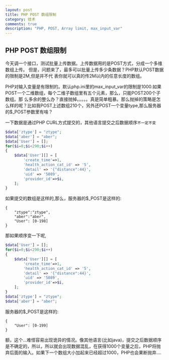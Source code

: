 ```yaml
---
layout: post
title: PHP POST 数组限制
category: 技术
comments: true
description: "PHP, POST, Array limit, max_input_var"
---
```



## PHP POST 数组限制
今天调一个接口，测试批量上传数据。上传数据用的是POST方式，分成一个多维数组上传。
但是，问题来了，最多可以批量上传多少条数据？PHP默认POST数据的限制是2M,但是并不代
表你就可以真的传2M以内的任意长度的数组。

PHP对输入变量是有限制的。默认php.ini里的max\_input\_var的限制是1000.如果POST一个二维数组，每个二维子数组里有五个元素，那么，只能POST200个子数组。那
么多余的整么办？直接抛掉。。。。。真是简单粗暴。那么抛掉的策略是怎么样的呢？比如我POST上述数组210个，另外还POST一个变量type,那么服务器的$_POST参数里有啥？

一下数据是通过PHP CURL方式提交的，其他语言提交之后数据顺序``不一定不变``
```php
$data['ztype'] = "ztype";
$data['aber'] = "aber";
$data['User'] = [];
for($i=0;$i<290;$i++)
{
    $data['User'][] = [
        'create_time'=>1,
        'health_action_cat_id' => '5',
        'detail' => '{"distance":44}',
        'uid' => '5089',
        'provider_id'=>$i,
    ];
}
```
如果提交的数组是这样的,那么，服务器的$_POST是这样的:
```
{
    "ztype":"ztype",
    "aber":"aber",
    "User": [0-198]
}
```

那如果顺序变一下呢,

```php
$data['User'] = [];
for($i=0;$i<290;$i++)
{
    $data['User'][] = [
        'create_time'=>1,
        'health_action_cat_id' => '5',
        'detail' => '{"distance":44}',
        'uid' => '5089',
        'provider_id'=>$i,
    ];
}
$data['ztype'] = "ztype";
$data['aber'] = "aber";
```

服务器的$_POST是这样的:
```
{
    "User": [0-199]
}
```

额，这个...难怪容易出现诡异的情况。像其他语言(比如java)，提交之后数据顺序是不确定的，所以，所以就会出现数据混乱，在获得1000个变量之后，PHP将抛弃后面的输入。如果下一个数组大小加起来已经超过1000，PHP也会果断抛弃....





